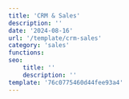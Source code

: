 ```yaml
---
title: 'CRM & Sales'
description: ''
date: '2024-08-16'
url: '/template/crm-sales'
category: 'sales'
functions:
seo:
    title: ''
    description: ''
template: '76c0775460d44fee93a4'
---
```

